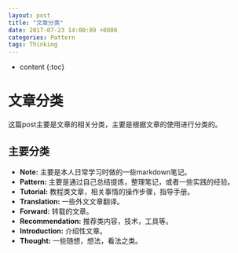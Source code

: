 ```yaml
---
layout: post
title: "文章分类"
date: 2017-07-23 14:00:09 +0800
categories: Pattern
tags: Thinking
---
```


* content
{:toc}

# 文章分类

这篇post主要是文章的相关分类，主要是根据文章的使用进行分类的。

## 主要分类

+ **Note:** 主要是本人日常学习时做的一些markdown笔记。
+ **Pattern:** 主要是通过自己总结提炼，整理笔记，或者一些实践的经验。
+ **Tutorial:** 教程类文章，相关事情的操作步骤，指导手册。
+ **Translation:** 一些外文文章翻译。
+ **Forward:** 转载的文章。
+ **Recommendation:** 推荐类内容，技术，工具等。
+ **Introduction:** 介绍性文章。
+ **Thought:** 一些随想，想法，看法之类。
